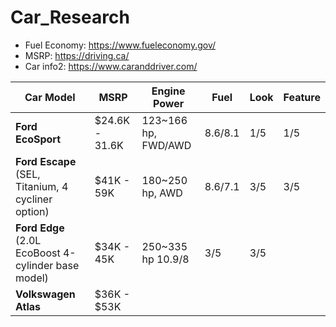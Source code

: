 # Car_Research
- Fuel Economy: https://www.fueleconomy.gov/
- MSRP: https://driving.ca/
- Car info2: https://www.caranddriver.com/

Car Model | MSRP | Engine Power | Fuel | Look| Feature |
-- | -- | -- | -- | -- | -- |
**Ford EcoSport** | $24.6K - 31.6K | 123~166 hp, FWD/AWD  | 8.6/8.1 |  1/5 | 1/5 |
**Ford Escape** (SEL, Titanium, 4 cycliner option) | $41K - 59K | 180~250 hp, AWD | 8.6/7.1 | 3/5 | 3/5 |
**Ford Edge** (2.0L EcoBoost 4-cylinder base model) | $34K - 45K | 250~335 hp  10.9/8 | 3/5 | 3/5 |
**Volkswagen Atlas** | $36K - $53K |  |  |  |  |

